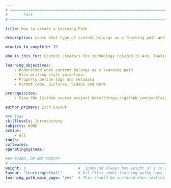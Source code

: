 ```yaml
---
# ================================================================================
#       Edit
# ================================================================================

title: How to create a Learning Path

description: Learn what type of content belongs as a learning path and how to properly format it.

minutes_to_complete: 20

who_is_this_for: Content creators for technology related to Arm, looking to share their work through a step-by-step guide.

learning_objectives: 
    - Understand what content belongs as a learning path
    - View writing style guidelines
    - Properly define tags and metadata
    - Format code, pictures, videos and more

prerequisites:
    - View the [GitHub source project here](https://github.com/zachlas/arm-software-developers-ads)  which defines the contribution process.

author_primary: Zach Lasiuk

### Tags
skilllevels: Introductory
subjects: NONE
armips:
    - All
tools:
softwares:
operatingsystems:

### FIXED, DO NOT MODIFY
# ================================================================================
weight: 1                       # _index.md always has weight of 1 to order correctly
layout: "learningpathall"       # All files under learning paths have this same wrapper
learning_path_main_page: "yes"  # This should be surfaced when looking for related content. Only set for _index.md of learning path content.
---
```

